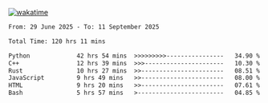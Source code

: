 [![wakatime](https://wakatime.com/badge/user/879aea6b-e969-410f-b0b6-2bb4510bea6f.svg)](https://wakatime.com/@879aea6b-e969-410f-b0b6-2bb4510bea6f)
<!--START_SECTION:waka-->

```txt
From: 29 June 2025 - To: 11 September 2025

Total Time: 120 hrs 11 mins

Python             42 hrs 54 mins  >>>>>>>>>----------------   34.90 %
C++                12 hrs 39 mins  >>>----------------------   10.30 %
Rust               10 hrs 27 mins  >>-----------------------   08.51 %
JavaScript         9 hrs 49 mins   >>-----------------------   08.00 %
HTML               9 hrs 20 mins   >>-----------------------   07.61 %
Bash               5 hrs 57 mins   >------------------------   04.85 %
```

<!--END_SECTION:waka-->
